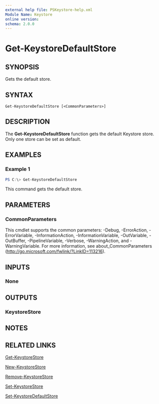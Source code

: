 ```yaml
---
external help file: PSKeystore-help.xml
Module Name: Keystore
online version:
schema: 2.0.0
---
```


# Get-KeystoreDefaultStore

## SYNOPSIS
Gets the default store.

## SYNTAX

```
Get-KeystoreDefaultStore [<CommonParameters>]
```

## DESCRIPTION
The **Get-KeystoreDefaultStore** function gets the default Keystore store. Only one store can be set as default.

## EXAMPLES

### Example 1
```powershell
PS C:\> Get-KeystoreDefaultStore
```

This command gets the default store.

## PARAMETERS

### CommonParameters
This cmdlet supports the common parameters: -Debug, -ErrorAction, -ErrorVariable, -InformationAction, -InformationVariable, -OutVariable, -OutBuffer, -PipelineVariable, -Verbose, -WarningAction, and -WarningVariable. For more information, see about_CommonParameters (http://go.microsoft.com/fwlink/?LinkID=113216).

## INPUTS

### None

## OUTPUTS

### KeystoreStore

## NOTES

## RELATED LINKS

[Get-KeystoreStore](./Get-KeystoreStore.md)

[New-KeystoreStore](./New-KeystoreStore.md)

[Remove-KeystoreStore](./Remove-KeystoreStore.md)

[Set-KeystoreStore](./Set-KeystoreStore.md)

[Set-KeystoreDefaultStore](./Set-KeystoreDefaultStore.md)